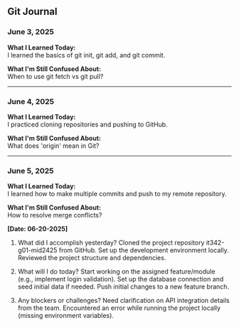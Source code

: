 ## Git Journal

### June 3, 2025  
**What I Learned Today:**  
I learned the basics of git init, git add, and git commit.  

**What I'm Still Confused About:**  
When to use git fetch vs git pull?

---

### June 4, 2025  
**What I Learned Today:**  
I practiced cloning repositories and pushing to GitHub.  

**What I'm Still Confused About:**  
What does 'origin' mean in Git?

---

### June 5, 2025  
**What I Learned Today:**  
I learned how to make multiple commits and push to my remote repository.  

**What I'm Still Confused About:**  
How to resolve merge conflicts?

**[Date: 06-20-2025]**
1. What did I accomplish yesterday?
Cloned the project repository it342-g01-mid2425 from GitHub.
Set up the development environment locally.
Reviewed the project structure and dependencies.

2. What will I do today?
Start working on the assigned feature/module (e.g., implement login validation).
Set up the database connection and seed initial data if needed.
Push initial changes to a new feature branch.

3. Any blockers or challenges?
Need clarification on API integration details from the team.
Encountered an error while running the project locally (missing environment variables).




